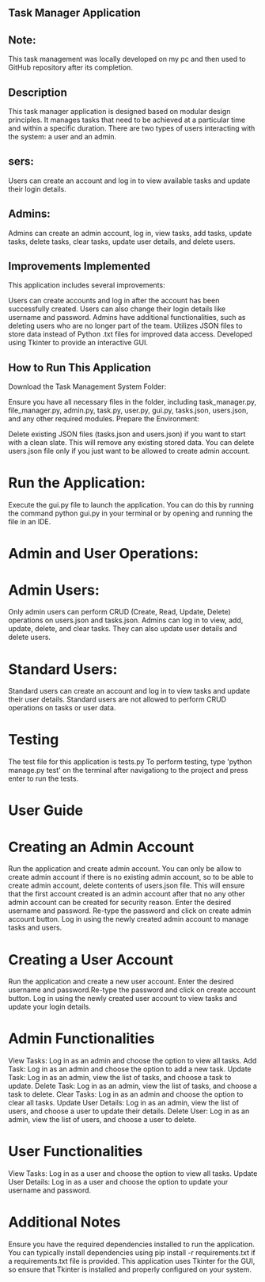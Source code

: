 ## Task Manager Application

## Note:
This task management was locally developed on  my pc and then used to GitHub repository after its completion.

## Description
This task manager application is designed based on modular design principles. It manages tasks that need to be achieved at a particular time and within a specific duration. There are two types of users interacting with the system: a user and an admin.

## sers: 
Users can create an account and log in to view available tasks and update their login details.
## Admins: 
Admins can create an admin account, log in, view tasks, add tasks, update tasks, delete tasks, clear tasks, update user details, and delete users.

## Improvements Implemented
This application includes several improvements:

Users can create accounts and log in after the account has been successfully created.
Users can also change their login details like username and password.
Admins have additional functionalities, such as deleting users who are no longer part of the team.
Utilizes JSON files to store data instead of Python .txt files for improved data access.
Developed using Tkinter to provide an interactive GUI.

## How to Run This Application
Download the Task Management System Folder:

Ensure you have all necessary files in the folder, including task_manager.py, file_manager.py, admin.py, task.py, user.py, gui.py, tasks.json, users.json, and any other required modules.
Prepare the Environment:

Delete existing JSON files (tasks.json and users.json) if you want to start with a clean slate. This will remove any existing stored data. You can delete users.json file only if you just want to be allowed to create admin account.

# Run the Application:
Execute the gui.py file to launch the application. You can do this by running the command python gui.py in your terminal or by opening and running the file in an IDE.

# Admin and User Operations:

# Admin Users:
Only admin users can perform CRUD (Create, Read, Update, Delete) operations on users.json and tasks.json.
Admins can log in to view, add, update, delete, and clear tasks. They can also update user details and delete users.
# Standard Users:
Standard users can create an account and log in to view tasks and update their user details.
Standard users are not allowed to perform CRUD operations on tasks or user data.

# Testing 
The test file for this application is tests.py 
To  perform testing, type 'python manage.py test' on the terminal after navigationg to the project and press enter to run the tests.

# User Guide
# Creating an Admin Account
Run the application and create admin account. You can only be allow to create admin account 
if there is no existing admin account, so to be able to create admin account, delete contents of users.json file. This will ensure that the first account created is an admin account after that no any other admin account can be created for security reason.
Enter the desired username and password. Re-type the password and click on create admin account button.
Log in using the newly created admin account to manage tasks and users.

# Creating a User Account
Run the application and create a new user account.
Enter the desired username and password.Re-type the password and click on create account button.
Log in using the newly created user account to view tasks and update your login details.

# Admin Functionalities
View Tasks: Log in as an admin and choose the option to view all tasks.
Add Task: Log in as an admin and choose the option to add a new task.
Update Task: Log in as an admin, view the list of tasks, and choose a task to update.
Delete Task: Log in as an admin, view the list of tasks, and choose a task to delete.
Clear Tasks: Log in as an admin and choose the option to clear all tasks.
Update User Details: Log in as an admin, view the list of users, and choose a user to update their details.
Delete User: Log in as an admin, view the list of users, and choose a user to delete.

# User Functionalities
View Tasks: Log in as a user and choose the option to view all tasks.
Update User Details: Log in as a user and choose the option to update your username and password.

# Additional Notes
Ensure you have the required dependencies installed to run the application. You can typically install dependencies using pip install -r requirements.txt if a requirements.txt file is provided.
This application uses Tkinter for the GUI, so ensure that Tkinter is installed and properly configured on your system.